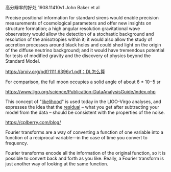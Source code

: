 高分辨率的好处 1908.11410v1 John Baker et al

Precise positional information for standard sirens would enable precision measurements of cosmological parameters and offer new insights on structure formation; a high angular resolution gravitational wave observatory would allow the detection of a stochastic background and resolution of the anisotropies within it; it would also allow the study of accretion processes around black holes and could shed light on the origin of the diffuse neutrino background; and it would have tremendous potential for tests of modified gravity and the discovery of physics beyond the Standard Model.



https://arxiv.org/pdf/1111.6396v1.pdf：DL怎么算



 For comparison, the full moon occupies a solid angle of about 6 * 10−5 sr





https://www.ligo.org/science/Publication-DataAnalysisGuide/index.php

 This concept of "[likelihood](https://en.wikipedia.org/wiki/Likelihood_function)" is used today in the LIGO-Virgo analyses, and expresses the idea that the [residual](https://en.wikipedia.org/wiki/Errors_and_residuals) – what you get after subtracting your model from the data – should be consistent with the properties of the noise.





https://cplberry.com/blog/

 Fourier transforms are a way of converting a function of one variable into a function of a reciprocal variable—in the case of time you convert to frequency.

Fourier transforms encode all the information of the original function, so it is possible to convert back and forth as you like. Really, a Fourier transform is just another way of looking at the same function.